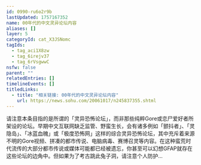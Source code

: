 ```yaml
---
id: 0990-ru6o2r9b
lastUpdated: 1757167352
name: 00年代的中文灵异论坛内容
aliases: []
layer: 5
categoryId: cat_X3JSNomc
tagIds:
  - tag_aci1X8zw
  - tag_6irejv37
  - tag_6rVsgwwC
nsfw: false
parent: ""
relatedEntries: []
timelineEvents: []
titledLinks:
  - title: "相关链接: 00年代的中文灵异论坛内容"
    url: https://news.sohu.com/20061017/n245837355.shtml
---
```


请注意本条目指的是所谓的「灵异恐怖论坛」，而非那些纯粹Gore或恋尸爱好者所架设的论坛。早期中文互联网缺乏监管、野蛮生长，会有诸多例如「颤抖者」、「灵隐岛」、「冰蓝血魄」或「极度恐怖网」这样的综合灵异恐怖论坛，其中充斥着来源不明的Gore视频、拼凑的都市传说、电脑病毒、赛博召灵等内容。在这种蛮荒时代流传的大部分都市传说或媒体可能都已经被遗忘，你甚至可以幻想GFAP就存在这些论坛的边角中。但如果为了考古跳此兔子洞，请注意个人防护…